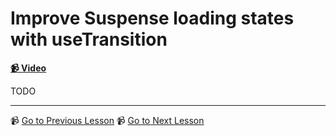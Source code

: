 # Improve Suspense loading states with useTransition

**[📹 Video](https://egghead.io/lessons/react-improve-suspense-loading-states-with-usetransition)**

TODO

---

📹 [Go to Previous Lesson](https://egghead.io/lessons/react-where-to-position-react-suspense-and-error-boundaries)
📹 [Go to Next Lesson](https://egghead.io/lessons/react-use-css-transitions-to-avoid-a-flash-of-loading-state)
